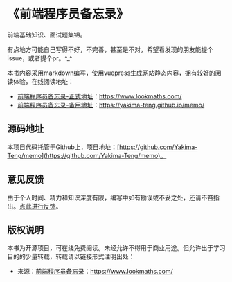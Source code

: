 # 《前端程序员备忘录》

前端基础知识、面试题集锦。

有点地方可能自己写得不好，不完善，甚至是不对，希望看发现的朋友能提个issue，或者提个pr。^_^

本书内容采用markdown编写，使用vuepress生成网站静态内容，拥有较好的阅读体验，在线阅读地址：

- [前端程序员备忘录-正式地址](https://www.lookmaths.com/)：https://www.lookmaths.com/
- [前端程序员备忘录-备用地址](https://yakima-teng.github.io/memo/)：https://yakima-teng.github.io/memo/


## 源码地址

本项目代码托管于Github上，项目地址：[https://github.com/Yakima-Teng/memo](https://github.com/Yakima-Teng/memo)。


## 意见反馈

由于个人时间、精力和知识深度有限，编写中如有勘误或不妥之处，还请不吝指出。[点此进行反馈](https://github.com/Yakima-Teng/memo/issues)。


## 版权说明

本书为开源项目，可在线免费阅读。未经允许不得用于商业用途。但允许出于学习目的的少量转载，转载请以链接形式注明出处：

- 来源：[前端程序员备忘录](https://www.lookmaths.com/)：https://www.lookmaths.com/
